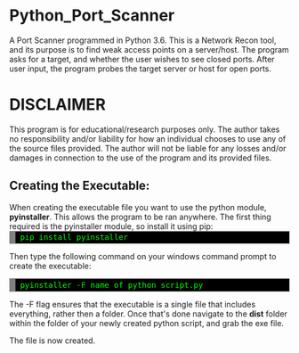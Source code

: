 # Python_Port_Scanner
A Port Scanner programmed in Python 3.6. This is a Network Recon tool, and its purpose is to find weak access points on a server/host. The program asks for a target, and whether the user wishes to see closed ports. After user input, the program probes the target server or host for open ports. 

<h1>DISCLAIMER</h1>
This program is for educational/research purposes only. The author takes no responsibility and/or liability for how an individual chooses to use any of the source files provided. The author will not be liable for any losses and/or damages in connection to the use of the program and its provided files.

<h2>Creating the Executable:</h2>
When creating the executable file you want to use the python module, <b>pyinstaller</b>. This allows the program to be ran anywhere. The first thing required is the pyinstaller module, so install it using pip:

<div style="background: #000000; color: #00ff00; overflow: auto; width: auto; border: solid gray; border-width: .1em .1em .1em .8em; padding: .2em .6em;">
<pre style="margin: 0;">
pip install pyinstaller
</pre>
</div>

Then type the following command on your windows command prompt to create the executable:
<div style="background: #000000; color: #00ff00; overflow: auto; width: auto; border: solid gray; border-width: .1em .1em .1em .8em; padding: .2em .6em;">
<pre style="margin: 0;">
pyinstaller -F name_of_python_script.py
</pre>
</div>

The -F flag ensures that the executable is a single file that includes everything, rather then a folder. Once that's done navigate to the <b>dist</b> folder within the folder of your newly created python script, and grab the exe file.

The file is now created.
